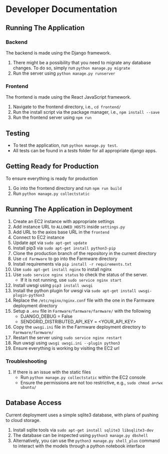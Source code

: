 # Developer Documentation
## Running The Application
### Backend
The backend is made using the Django framework. 

1. There might be a possibility that you need to migrate any database changes. To
do so, simply run `python manage.py migrate`
2. Run the server using `python manage.py runserver`

### Frontend
The frontend is made using the React JavaScript framework.
1. Navigate to the frontend directory, i.e., `cd frontend/`
2. Run the install script via the package manager, i.e., `npm install --save`
3. Run the frontend server using `npm run`

## Testing
- To test the application, run `python manage.py test`.
- All tests can be found in a _tests_ folder for all appropriate django apps. 

## Getting Ready for Production
To ensure everything is ready for production
1. Go into the frontend directory and run `npm run build`
1. Run `python manage.py collectstatic`

## Running The Application in Deployment
1. Create an EC2 instance with appropriate settings
1. Add instance URL to `ALLOWED_HOSTS` inside `settings.py`
1. Add URL to the axios base URL in the `frontend`
1. Connect to EC2 instance
1. Update apt via `sudo apt-get update`
1. Install pip3 via `sudo apt-get install python3-pip`
1. Clone the production branch of the repository in the current directory
1. Use `cd Farmware` to go into the Farmware directory
1. Install requirements via `pip install -r requirements.txt`
1. Use `sudo apt-get install nginx` to install nginx
1. Use `sudo service nginx status` to check the status of the server.
    - If it is not running, use `sudo service nginx start`
1. Install uwsgi using `pip3 install uwsgi`
1. Install the python plugin for uwsgi via `sudo apt-get install uwsgi-plugin-python3`
1. Replace the `/etc/nginx/nginx.conf` file with the one in the Farmware deployment directory
1. Setup a `.env` file in `Farmware/farmware/farmware/` with the following
    - DJANGO_DEBUG = False
    - SENDGRID_DISTRIBUTED_API_KEY = <YOUR_API_KEY>
1. Copy the `uwsgi.ini` file in the Farmware deployment directory to `Farmware/farmware/`
2. Restart the server using `sudo service nginx restart`
1. Run uwsgi using `uwsgi uwsgi.ini --plugin python3`
1. Ensure everything is working by visiting the EC2 url

### Troubleshooting
1. If there is an issue with the static files
    - Run `python manage.py collectstatic` within the EC2 console
    - Ensure the permissions are not too restrictive, e.g., `sudo chmod a+rwx ubuntu/`

## Database Access
Current deployment uses a simple sqlite3 database, with plans of pushing to 
cloud storage.

1. Install sqlite tools via `sudo apt-get install sqlite3 libsqlite3-dev`
1. The database can be inspected using `python3 manage.py dbshell`
1. Alternatively, you can use the `python3 manage.py shell_plus` command to 
interact with the models through a python notebook interface
